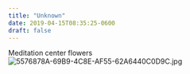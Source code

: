 ```yaml
---
title: "Unknown"
date: 2019-04-15T08:35:25-0600
draft: false
---
```


Meditation center flowers
![5576878A-69B9-4C8E-AF55-62A6440C0D9C.jpg](http://ianwhitney.micro.blog/uploads/2019/3f5d1b9810.jpg)
